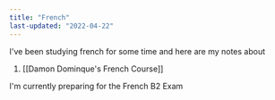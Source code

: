 ```yaml
---
title: "French"
last-updated: "2022-04-22"
---
```


I've been studying french for some time and here are my notes about

1. [[Damon Dominque's French Course]]


I'm currently preparing for the French B2 Exam 